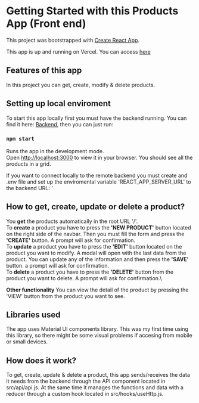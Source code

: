 # Getting Started with this Products App (Front end)

This project was bootstrapped with [Create React App](https://github.com/facebook/create-react-app).

This app is up and running on Vercel. You can access [here](https://front-products-app.vercel.app/)

## Features of this app

In this project you can get, create, modify & delete products.

## Setting up local enviroment

To start this app locally first you must have the backend running. You can find it here: [Backend](https://github.com/martinsoengas/back-products-app), then you can just run:

### `npm start`

Runs the app in the development mode.\
Open [http://localhost:3000](http://localhost:3000) to view it in your browser.
You should see all the products in a grid.

If you want to connect locally to the remote backend you must create and .env file and set up the enviromental variable 'REACT_APP_SERVER_URL' to the backend URL: '

## How to get, create, update or delete a product?

You **get** the products automatically in the root URL '/'.\
To **create** a product you have to press the **'NEW PRODUCT'** button located on the right side of the navbar. Then you must fill the form and press the **'CREATE'** button. A prompt will ask for confirmation.\
To **update** a product you have to press the **'EDIT'** button located on the product you want to modify. A modal will open with the last data from the product. You can update any of the information and then press the **'SAVE'** button. a prompt will ask for confirmation.\
To **delete** a product you have to press the **'DELETE'** button from the product you want to delete. A prompt will ask for confirmation.\

**Other functionality**
You can view the detail of the product by pressing the 'VIEW' button from the product you want to see.

## Libraries used

The app uses Material UI components library. This was my first time using this library, so there might be some visual problems if accesing from mobile or small devices.

## How does it work?

To get, create, update & delete a product, this app sends/receives the data it needs from the backend through the API component located in src/api/api.js. At the same time it manages the functions and data with a reducer through a custom hook located in src/hooks/useHttp.js.
